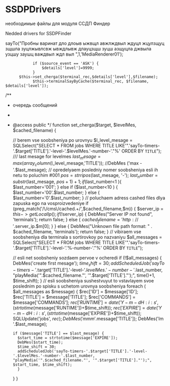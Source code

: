 # SSDPDrivers
необходимые файлы для модуля ССДП Финдер

Nedded drivers for SSDPFinder

sayTo("Пробны варинат дло длоыв ыжвщл авжлждвыл ждуцл жцулзщуц зщшла зуцлжывлсвж ывждлывж длауцзщш зуцш азщуцла джвыла узцшу заушц важдвыл ждл выл ",1,'MediaRenderer01');

                if ($source_event == 'ASK') {
                    $details['level']=9999;
                }
		  $this->set_cherga($terminal_rec,$details['level'],$filename);
                $this->terminalSayByCache($terminal_rec, $filename, $details['level']);

/**
* очередь сообщений 
*
* @access public
*/
function set_cherga($target, $levelMes, $cached_filename) { 

   // berem vse soobsheniya po urovnyu
   $l_level_mesage = SQLSelect("SELECT * FROM jobs WHERE TITLE LIKE'".'sayTo-timers-'.$target['TITLE'].'-level-'.$levelMes.'-number-'."%' ORDER BY `TITLE`");
   ///  last mesage for levelmes
   $last_mesage = max(array_column($l_level_mesage,'TITLE'));
   //DebMes ('max - '.$last_mesage);
   // opredelyaem posledniy nomer soobsheniya esli ih netu to poluchim #001
   $pos = strripos($last_mesage, '-');
   $last_number = substr($last_mesage, $pos+1)+1;
   if ($last_number<1 ){
    $last_number='001';
    } else if ($last_number<10 ) {
    $last_number='00'.$last_number;
    } else {
    $last_number='0'.$last_number;
    }
	// poluchaem adress cashed files dlya zapuska ego na vosproizvedeniye
    if (preg_match('/\/cms\/cached.+/',$cached_filename,$m)) {
        $server_ip = $this->getLocalIp();
        if (!$server_ip) {
            DebMes("Server IP not found", 'terminals');
            return false;
        } else {
            $cached_filename='http://'.$server_ip.$m[0];
        }
    } else {
        DebMes("Unknown file path format: " . $cached_filename, 'terminals');
        return false;
    }
   // vibiraem vse soobsheniya dla terminala s sortirovkoy po nazvaniyu
   $all_messages = SQLSelect("SELECT * FROM jobs WHERE TITLE LIKE'".'sayTo-timers-'.$target['TITLE'].'-level-'.'%-number-'."%' ORDER BY `TITLE`");

   // esli net soobsheniy sozdaem pervoe v ocheredi
	if (!$all_messages) {
		DebMes('create first mesage');
		$time_shift = 30;
		addScheduledJob('sayTo-timers-'.$target['TITLE'].'-level-'.$levelMes.'-number-'.$last_number, "playMedia('".$cached_filename."', '".$target['TITLE']."');", time()+1, $time_shift);
		}
    // esli soobsheniya sushestvuyut to vstavlayem svoe poslednim po spisku s uchetom urovnya soobsheniya
	foreach ( $all_messages as $message) {
      $rec['ID']       = $message['ID'];
      $rec['TITLE']    = $message['TITLE'];
      $rec['COMMANDS'] = $message['COMMANDS'];
      $rec['RUNTIME']  = date('Y-m-d H:i:s', (strtotime($message['RUNTIME'])+$time_shift));
      $rec['EXPIRE']   = date('Y-m-d H:i:s', (strtotime($message['EXPIRE'])+$time_shift));
      SQLUpdate('jobs', $rec);
	  DebMes('mmm '.$message['TITLE']);
	  DebMes('lm '.$last_mesage);
    
      if ($message['TITLE'] == $last_mesage) {
        $start_time = strtotime($message['EXPIRE']);
        DebMes($start_time);
        $time_shift = 30;
        addScheduledJob('sayTo-timers-'.$target['TITLE'].'-level-'.$levelMes.'-number-'.$last_number, "playMedia('".$cached_filename."', '".$target['TITLE']."');", $start_time, $time_shift);
        }
     }
   }

